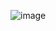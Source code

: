 ![image](https://user-images.githubusercontent.com/48881162/120556232-824a1480-c3fc-11eb-8f92-756964607053.png)


